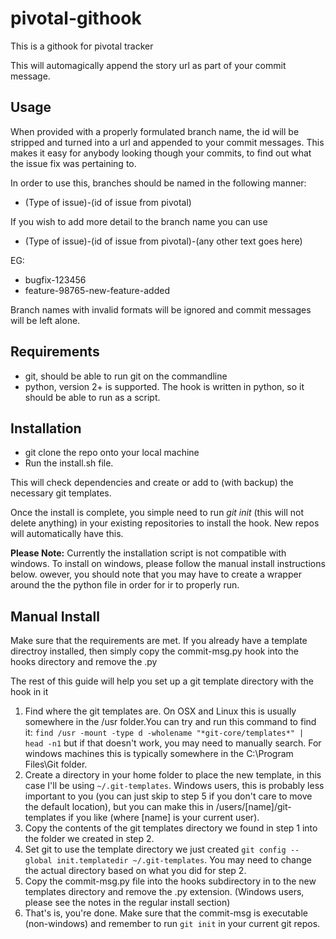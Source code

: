 # pivotal-githook
This is a githook for pivotal tracker

This will automagically append the story url as part of your commit message.

## Usage

When provided with a properly formulated branch name, the id will be stripped and turned into a url and appended to your commit messages.
This makes it easy for anybody looking though your commits, to find out what the issue fix was pertaining to.

In order to use this, branches should be named in the following manner:
- (Type of issue)-(id of issue from pivotal)

If you wish to add more detail to the branch name you can use
- (Type of issue)-(id of issue from pivotal)-(any other text goes here)

EG:
- bugfix-123456
- feature-98765-new-feature-added

Branch names with invalid formats will be ignored and commit messages will be left alone.

## Requirements
- git, should be able to run git on the commandline
- python, version 2+ is supported. The hook is written in python, so it should be able to run as a script.

## Installation

- git clone the repo onto your local machine
- Run the install.sh file.

This will check dependencies and create or add to (with backup) the necessary git templates.

Once the install is complete, you simple need to run *git init* (this will not delete anything) in your existing repositories to install the hook. New repos will automatically have this.

**Please Note:** Currently the installation script is not compatible with windows. To install on windows, please follow the manual install instructions below. owever, you should note that you may have to create a wrapper around the the python file in order for ir to properly run.

## Manual Install

Make sure that the requirements are met. 
If you already have a template directroy installed, then simply copy the commit-msg.py hook into the hooks directory and remove the .py

The rest of this guide will help you set up a git template directory with the hook in it

1. Find where the git templates are. On OSX and Linux this is usually somewhere in the /usr folder.You can try and run this command to find it: `find /usr -mount -type d -wholename "*git-core/templates*" | head -n1` but if that doesn't work, you may need to manually search. For windows machines this is typically somewhere in the C:\Program Files\Git folder.
2. Create a directory in your home folder to place the new template, in this case I'll be using `~/.git-templates`. Windows users, this is probably less important to you (you can just skip to step 5 if you don't care to move the default location), but you can make this in /users/[name]/git-templates if you like (where [name] is your current user).
3. Copy the contents of the git templates directory we found in step 1 into the folder we created in step 2.
4. Set git to use the template directory we just created `git config --global init.templatedir ~/.git-templates`. You may need to change the actual directory based on what you did for step 2.
5. Copy the commit-msg.py file into the hooks subdirectory in to the new templates directory and remove the .py extension. (Windows users, please see the notes in the regular install section)
6. That's is, you're done. Make sure that the commit-msg is executable (non-windows) and remember to run `git init` in your current git repos.


